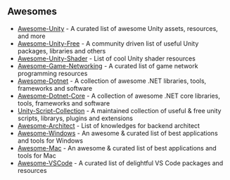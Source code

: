 ## Awesomes

  - [Awesome-Unity](https://github.com/RyanNielson/awesome-unity) - A curated list of awesome Unity assets, resources, and more
  - [Awesome-Unity-Free](https://github.com/netpyoung/awesome-unity-free) - A community driven list of useful Unity packages,  libraries and others
  - [Awesome-Unity-Shader](https://github.com/QianMo/Awesome-Unity-Shader) - List of cool Unity shader resources
  - [Awesome-Game-Networking](https://github.com/MFatihMAR/Awesome-Game-Networking) - A curated list of game network programming resources
  - [Awesome-Dotnet](https://github.com/quozd/awesome-dotnet) - A collection of awesome .NET libraries, tools, frameworks and software
  - [Awesome-Dotnet-Core](https://github.com/thangchung/awesome-dotnet-core) - A collection of awesome .NET core libraries, tools, frameworks and software
  - [Unity-Script-Collection](https://github.com/michidk/Unity-Script-Collection) - A maintained collection of useful & free unity scripts, librarys, plugins and extensions
  - [Awesome-Architect](https://github.com/xingshaocheng/architect-awesome) - List of knowledges for backend architect
  - [Awesome-Windows](https://github.com/Awesome-Windows/Awesome) - An awesome & curated list of best applications and tools for Windows
  - [Awesome-Mac](https://github.com/jaywcjlove/awesome-mac) - An awesome & curated list of best applications and tools for Mac
  - [Awesome-VSCode](https://github.com/viatsko/awesome-vscode) - A curated list of delightful VS Code packages and resources
